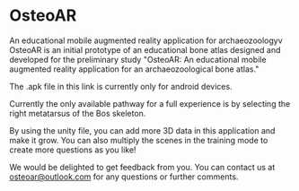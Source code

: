 # OsteoAR
An educational mobile augmented reality application for archaeozoologyv
OsteoAR is an initial prototype of an educational bone atlas designed and developed for the preliminary study "OsteoAR: An educational mobile augmented reality application for an archaeozoological bone atlas." 

The .apk file in this link is currently only for android devices. 

Currently the only available pathway for a full experience is by selecting the right metatarsus of the Bos skeleton.

By using the unity file, you can add more 3D data in this application and make it grow. You can also multiply the scenes in the training mode to create more questions as you like!

We would be delighted to get feedback from you. You can contact us at osteoar@outlook.com for any questions or further comments.
